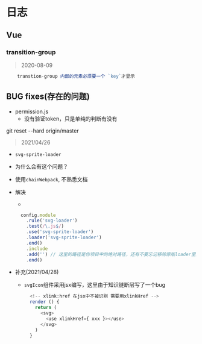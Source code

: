 # 日志

## Vue

### transition-group

>2020-08-09

```js
    transtion-group 内部的元素必须要一个 `key`才显示
```

## BUG fixes(存在的问题)

+ permission.js
  + 没有验证token，只是单纯的判断有没有

git reset --hard origin/master

> 2021/04/26

+ `svg-sprite-loader`
+ 为什么会有这个问题？
+ 使用`chainWebpack`, 不熟悉文档
+ 解决

  +

  ```js
    config.module
      .rule('svg-loader')
      .test(/\.js$/)
      .use('svg-sprite-loader')
      .loader('svg-sprite-loader')
      .end()
      .include
      .add('') // 这里的路径是你项目中的绝对路径，还有不要忘记移除原版loader里面处理svg的模块
      .end()
  ```

+ 补充(2021/04/28)
  + `svgIcon`组件采用jsx编写，这里由于知识链断层写了一个bug

    ```js
      <!-- xlink:href 在jsx中不被识别 需要用xlinkHref -->
      render () {
        return (
          <svg>
            <use xlinkHref={ xxx }></use>
          </svg>
        )
      }
    ```
